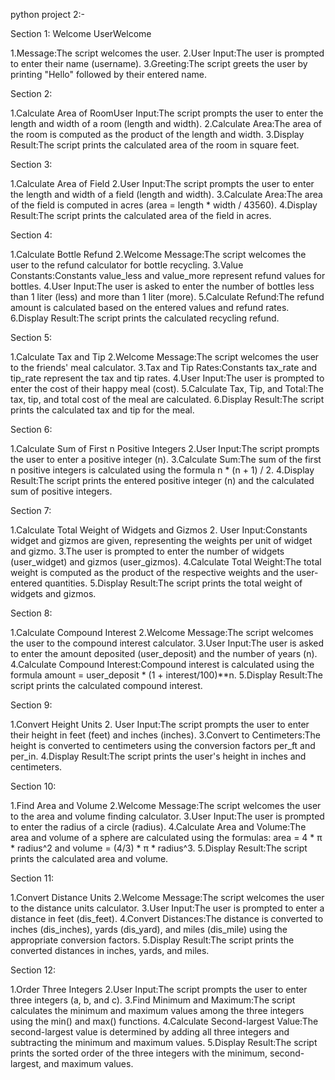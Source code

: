 python project 2:-

Section 1: Welcome UserWelcome

1.Message:The script welcomes the user.
2.User Input:The user is prompted to enter their name (username).
3.Greeting:The script greets the user by printing "Hello" followed by their entered name.

Section 2:

1.Calculate Area of RoomUser Input:The script prompts the user to enter the length and width of a room (length and width).
2.Calculate Area:The area of the room is computed as the product of the length and width.
3.Display Result:The script prints the calculated area of the room in square feet.

Section 3:

1.Calculate Area of Field
2.User Input:The script prompts the user to enter the length and width of a field (length and width).
3.Calculate Area:The area of the field is computed in acres (area = length * width / 43560).
4.Display Result:The script prints the calculated area of the field in acres.

Section 4: 

1.Calculate Bottle Refund
2.Welcome Message:The script welcomes the user to the refund calculator for bottle recycling.
3.Value Constants:Constants value_less and value_more represent refund values for bottles.
4.User Input:The user is asked to enter the number of bottles less than 1 liter (less) and more than 1 liter (more).
5.Calculate Refund:The refund amount is calculated based on the entered values and refund rates.
6.Display Result:The script prints the calculated recycling refund.

Section 5:

1.Calculate Tax and Tip
2.Welcome Message:The script welcomes the user to the friends' meal calculator. 
3.Tax and Tip Rates:Constants tax_rate and tip_rate represent the tax and tip rates.
4.User Input:The user is prompted to enter the cost of their happy meal (cost). 
5.Calculate Tax, Tip, and Total:The tax, tip, and total cost of the meal are calculated.
6.Display Result:The script prints the calculated tax and tip for the meal.

Section 6:

1.Calculate Sum of First n Positive Integers 
2.User Input:The script prompts the user to enter a positive integer (n).
3.Calculate Sum:The sum of the first n positive integers is calculated using the formula n * (n + 1) / 2. 
4.Display Result:The script prints the entered positive integer (n) and the calculated sum of positive integers.

Section 7:

1.Calculate Total Weight of Widgets and Gizmos
2. User Input:Constants widget and gizmos are given, representing the weights per unit of widget and gizmo.
3.The user is prompted to enter the number of widgets (user_widget) and gizmos (user_gizmos). 
4.Calculate Total Weight:The total weight is computed as the product of the respective weights and the user-entered quantities.
5.Display Result:The script prints the total weight of widgets and gizmos.

Section 8:

1.Calculate Compound Interest
2.Welcome Message:The script welcomes the user to the compound interest calculator.
3.User Input:The user is asked to enter the amount deposited (user_deposit) and the number of years (n). 
4.Calculate Compound Interest:Compound interest is calculated using the formula amount = user_deposit * (1 + interest/100)**n. 5.Display Result:The script prints the calculated compound interest.

Section 9:

1.Convert Height Units 
2. User Input:The script prompts the user to enter their height in feet (feet) and inches (inches).
3.Convert to Centimeters:The height is converted to centimeters using the conversion factors per_ft and per_in.
4.Display Result:The script prints the user's height in inches and centimeters.

Section 10:

1.Find Area and Volume
2.Welcome Message:The script welcomes the user to the area and volume finding calculator.
3.User Input:The user is prompted to enter the radius of a circle (radius). 
4.Calculate Area and Volume:The area and volume of a sphere are calculated using the formulas: area = 4 * π * radius^2 and volume = (4/3) * π * radius^3. 
5.Display Result:The script prints the calculated area and volume.

Section 11:

1.Convert Distance Units 
2.Welcome Message:The script welcomes the user to the distance units calculator. 
3.User Input:The user is prompted to enter a distance in feet (dis_feet).
4.Convert Distances:The distance is converted to inches (dis_inches), yards (dis_yard), and miles (dis_mile) using the appropriate conversion factors. 
5.Display Result:The script prints the converted distances in inches, yards, and miles.

Section 12:

1.Order Three Integers 
2.User Input:The script prompts the user to enter three integers (a, b, and c). 
3.Find Minimum and Maximum:The script calculates the minimum and maximum values among the three integers using the min() and max() functions.
4.Calculate Second-largest Value:The second-largest value is determined by adding all three integers and subtracting the minimum and maximum values. 
5.Display Result:The script prints the sorted order of the three integers with the minimum, second-largest, and maximum values.

